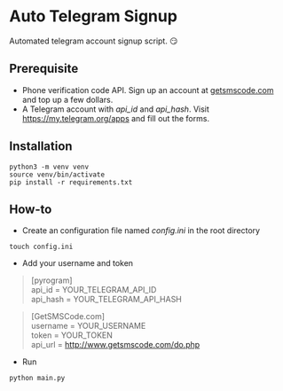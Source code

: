 # Auto Telegram Signup
Automated telegram account signup script. :smirk:

## Prerequisite
* Phone verification code API. Sign up an account at [getsmscode.com](https://www.getsmscode.com/) and top up a few dollars.
* A Telegram account with *api_id* and *api_hash*. Visit https://my.telegram.org/apps and fill out the forms.

## Installation
```
python3 -m venv venv
source venv/bin/activate
pip install -r requirements.txt
```
## How-to
* Create an configuration file named *config.ini* in the root directory

```
touch config.ini
```
* Add your username and token

> [pyrogram]  
> api_id = YOUR_TELEGRAM_API_ID  
> api_hash = YOUR_TELEGRAM_API_HASH  

> [GetSMSCode.com]  
> username = YOUR_USERNAME  
> token = YOUR_TOKEN  
> api_url = http://www.getsmscode.com/do.php  

* Run
```
python main.py
```

